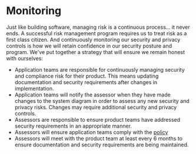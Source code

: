 # Monitoring

Just like building software, managing risk is a continuous process... it never ends. A successful risk management 
program requires us to treat risk as a first class citizen. And continuously monitoring our security and privacy 
controls is how we will retain confidence in our security posture and program. We've put together a strategy that will 
ensure we remain honest with ourselves:

- Application teams are responsible for continuously managing security and compliance risk for their product. This
means updating documentation and security requirements after changes in implementation.
- Application teams will notify the assessor when they have made changes to the system diagram in order to assess any
new security and privacy risks. Changes may require additional security and privacy controls.
- Assessors are responsible to ensure product teams have addressed security requirements in an appropriate manner.
- Assessors will ensure application teams comply with the [policy](policy.md)
- Assessors will meet with the product team at least every 6 months to ensure documentation and security requirements 
are being maintained.